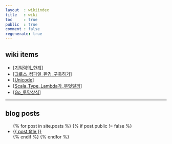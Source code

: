 ```yaml
---
layout  : wikiindex
title   : wiki
toc     : true
public  : true
comment : false
regenerate: true
---
```


## wiki items

* [[기억력의_한계]]
* [[크로스_컴파일_환경_구축하기]]
* [[Unicode]]
* [[Scala_Type_Lambda가_무엇일까]]
* [[Go_토막상식]]

---

## blog posts
<div>
    <ul>
{% for post in site.posts %}
    {% if post.public != false %}
        <li>
            <a class="post-link" href="{{ post.url | prepend: site.baseurl }}">
                {{ post.title }}
            </a>
        </li>
    {% endif %}
{% endfor %}
    </ul>
</div>


[//begin]: # "Autogenerated link references for markdown compatibility"
[기억력의_한계]: 기억력의_한계 "기억력의 한계"
[크로스_컴파일_환경_구축하기]: 크로스_컴파일_환경_구축하기 "크로스 컴파일 환경 구축하기"
[Unicode]: Unicode "Unicode"
[Scala_Type_Lambda가_무엇일까]: Scala_Type_Lambda가_무엇일까 "Scala Type Lambda가 무엇일까"
[Go_토막상식]: Go_토막상식 "Go_토막상식"
[//end]: # "Autogenerated link references"